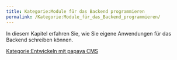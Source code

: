 ```yaml
---
title: Kategorie:Module für das Backend programmieren
permalink: /Kategorie:Module_für_das_Backend_programmieren/
---
```


In diesem Kapitel erfahren Sie, wie Sie eigene Anwendungen für das Backend schreiben können.

[Kategorie:Entwickeln mit papaya CMS](/Kategorie:Entwickeln_mit_papaya_CMS )